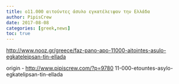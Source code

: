 ```yaml
---
title: o11.000 αιτούντες άσυλο εγκατέλειψαν την Ελλάδα
author: PipisCrew
date: 2017-08-08
categories: [greek,news]
toc: true
---
```


http://www.nooz.gr/greece/faz-pano-apo-11000-aitointes-asulo-egkateleipsan-tin-ellada

origin - http://www.pipiscrew.com/?p=9780 11-000-etountes-asylo-egkatelipsan-tin-ellada